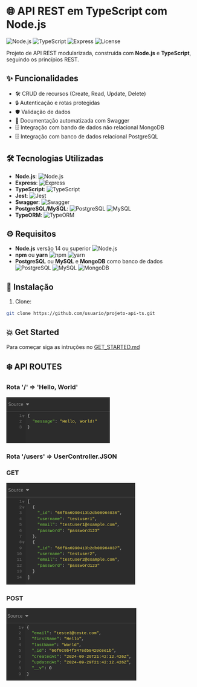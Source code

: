 # 🌐 API REST em TypeScript com Node.js

![Node.js](https://img.shields.io/badge/Node.js-v14+-green) ![TypeScript](https://img.shields.io/badge/TypeScript-v4+-blue) ![Express](https://img.shields.io/badge/Express-v4.17.1-lightgrey) ![License](https://img.shields.io/badge/license-MIT-brightgreen)

Projeto de API REST modularizada, construída com **Node.js** e **TypeScript**, seguindo os princípios REST.
## ✨ Funcionalidades

- 🛠️ CRUD de recursos (Create, Read, Update, Delete)
- 🔒 Autenticação e rotas protegidas
- 🛡️ Validação de dados
- 📄 Documentação automatizada com Swagger
- 🗄️ Integração com bando de dados não relacional MongoDB
- 🗄️ Integração com banco de dados relacional PostgreSQL

## 🛠️ Tecnologias Utilizadas

- **Node.js**: ![Node.js](https://img.shields.io/badge/-Node.js-339933?logo=node.js&logoColor=white)
- **Express**: ![Express](https://img.shields.io/badge/-Express-000000?logo=express&logoColor=white)
- **TypeScript**: ![TypeScript](https://img.shields.io/badge/-TypeScript-007ACC?logo=typescript&logoColor=white)
- **Jest**: ![Jest](https://img.shields.io/badge/-Jest-C21325?logo=jest&logoColor=white)
- **Swagger**: ![Swagger](https://img.shields.io/badge/-Swagger-85EA2D?logo=swagger&logoColor=black)
- **PostgreSQL/MySQL**: ![PostgreSQL](https://img.shields.io/badge/-PostgreSQL-4169E1?logo=postgresql&logoColor=white) ![MySQL](https://img.shields.io/badge/-MySQL-4479A1?logo=mysql&logoColor=white)
- **TypeORM**: ![TypeORM](https://img.shields.io/badge/-TypeORM-FF7300?logo=typeorm&logoColor=white)

## ⚙️ Requisitos

- **Node.js** versão 14 ou superior ![Node.js](https://img.shields.io/badge/-v14+-339933?logo=node.js&logoColor=white)
- **npm** ou **yarn** ![npm](https://img.shields.io/badge/-npm-CB3837?logo=npm&logoColor=white) ![yarn](https://img.shields.io/badge/-yarn-2C8EBB?logo=yarn&logoColor=white)
- **PostgreSQL** ou **MySQL** e **MongoDB** como banco de dados ![PostgreSQL](https://img.shields.io/badge/-PostgreSQL-4169E1?logo=postgresql&logoColor=white) ![MySQL](https://img.shields.io/badge/-MySQL-4479A1?logo=mysql&logoColor=white) ![MongoDB](https://img.shields.io/badge/-MongoDB-47A248?logo=mongodb&logoColor=white)


## 🚀 Instalação

1. Clone:

```bash
git clone https://github.com/usuario/projeto-api-ts.git
```

## 💥 Get Started

Para começar siga as intruções no [GET_STARTED.md](GET_STARTED.md)

## ❄️ API ROUTES

### Rota '/' => 'Hello, World'

![Rota Root](./assets/route-root.png)

### Rota '/users' => UserController.JSON

### GET

![Rota Users](./assets/route-get-users.png)

### POST

![Rota Users](./assets/route-post-users.png)


